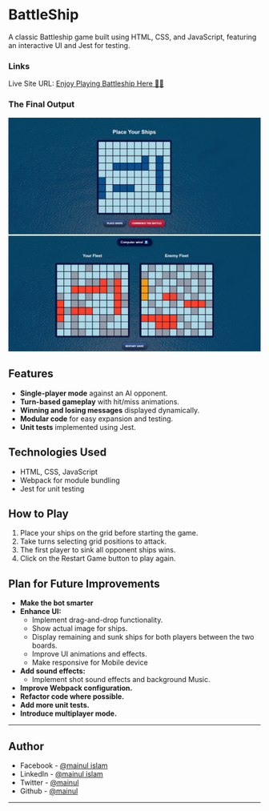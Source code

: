 # BattleShip

A classic Battleship game built using HTML, CSS, and JavaScript, featuring an interactive UI and Jest for testing.

### Links

Live Site URL: [Enjoy Playing Battleship Here 🚢🔥](https://mainul-islam-nirob.github.io/BattleShip/dist)

### The Final Output

![Place Ships](./src/images/place-ships.png)
![Battle Field](./src/images/battle.png)

## Features

* **Single-player mode** against an AI opponent.
* **Turn-based gameplay** with hit/miss animations.
* **Winning and losing messages** displayed dynamically.
* **Modular code** for easy expansion and testing.
* **Unit tests** implemented using Jest.

## Technologies Used

* HTML, CSS, JavaScript
* Webpack for module bundling
* Jest for unit testing

## How to Play

1. Place your ships on the grid before starting the game.
2. Take turns selecting grid positions to attack.
3. The first player to sink all opponent ships wins.
4. Click on the Restart Game button to play again.

## Plan for Future Improvements

* **Make the bot smarter**
* **Enhance UI:**
  * Implement drag-and-drop functionality.
  * Show actual image for ships.
  * Display remaining and sunk ships for both players between the two boards.
  * Improve UI animations and effects.
  * Make responsive for Mobile device
* **Add sound effects:**
  * Implement shot sound effects and background Music.
* **Improve Webpack configuration.**
* **Refactor code where possible.**
* **Add more unit tests.**
* **Introduce multiplayer mode.**

---

## Author

- Facebook - [@mainul islam](https://web.facebook.com/mmmuinul.islam/)
- LinkedIn - [@mainul islam](https://www.linkedin.com/in/mainul-islam-nirob/)
- Twitter - [@mainul](https://twitter.com/Mainuli96601040)
- Github - [@mainul](https://github.com/Mainul-Islam-Nirob)

---
